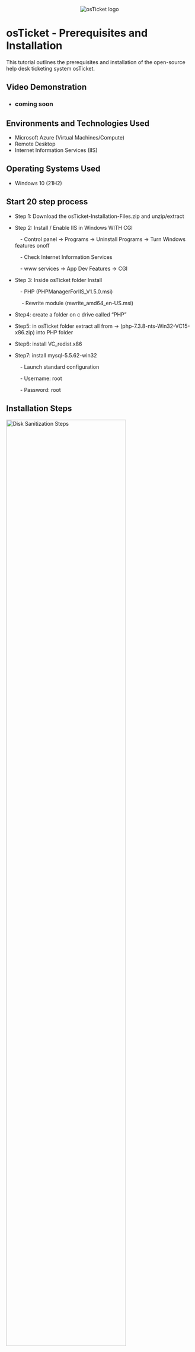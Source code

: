 <p align="center">
<img src="https://i.imgur.com/Clzj7Xs.png" alt="osTicket logo"/>
</p>

<h1>osTicket - Prerequisites and Installation</h1>
This tutorial outlines the prerequisites and installation of the open-source help desk ticketing system osTicket.<br />


<h2>Video Demonstration</h2>

- ### coming soon

<h2>Environments and Technologies Used</h2>

- Microsoft Azure (Virtual Machines/Compute)
- Remote Desktop
- Internet Information Services (IIS)

<h2>Operating Systems Used </h2>

- Windows 10</b> (21H2)

<h2>Start 20 step process</h2>

- Step 1: Download the  osTicket-Installation-Files.zip and unzip/extract

- Step 2: Install / Enable IIS in Windows WITH CGI
  
  &emsp;- Control panel -> Programs -> Uninstall Programs -> Turn Windows features onoff
  
  &emsp;- Check Internet Information Services
  
  &emsp;- www  services -> App Dev Features -> CGI

- Step 3: Inside osTicket folder Install

  &emsp;- PHP (PHPManagerForIIS_V1.5.0.msi)

  &emsp; - Rewrite module (rewrite_amd64_en-US.msi)



- Step4: create a folder on c drive called “PHP”

  
- Step5: in osTicket folder extract all from -> (php-7.3.8-nts-Win32-VC15-x86.zip) into PHP folder

- Step6: install VC_redist.x86

- Step7: install mysql-5.5.62-win32
  
  &emsp;- Launch standard configuration
  
  &emsp;- Username: root
  
  &emsp;- Password: root




<h2>Installation Steps</h2>

<p>
<img src="https://i.imgur.com/DJmEXEB.png" height="80%" width="80%" alt="Disk Sanitization Steps"/>
</p>
<p>
Lorem ipsum dolor sit amet, consectetur adipiscing elit, sed do eiusmod tempor incididunt ut labore et dolore magna aliqua. Ut enim ad minim veniam, quis nostrud exercitation ullamco laboris nisi ut aliquip ex ea commodo consequat. Duis aute irure dolor in reprehenderit in voluptate velit esse cillum dolore eu fugiat nulla pariatur.
</p>
<br />

<p>
<img src="https://i.imgur.com/DJmEXEB.png" height="80%" width="80%" alt="Disk Sanitization Steps"/>
</p>
<p>
Lorem ipsum dolor sit amet, consectetur adipiscing elit, sed do eiusmod tempor incididunt ut labore et dolore magna aliqua. Ut enim ad minim veniam, quis nostrud exercitation ullamco laboris nisi ut aliquip ex ea commodo consequat. Duis aute irure dolor in reprehenderit in voluptate velit esse cillum dolore eu fugiat nulla pariatur.
</p>
<br />

<p>
<img src="https://i.imgur.com/DJmEXEB.png" height="80%" width="80%" alt="Disk Sanitization Steps"/>
</p>
<p>
Lorem ipsum dolor sit amet, consectetur adipiscing elit, sed do eiusmod tempor incididunt ut labore et dolore magna aliqua. Ut enim ad minim veniam, quis nostrud exercitation ullamco laboris nisi ut aliquip ex ea commodo consequat. Duis aute irure dolor in reprehenderit in voluptate velit esse cillum dolore eu fugiat nulla pariatur.
</p>
<br />
